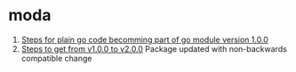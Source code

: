 # moda

1. [Steps for plain go code becomming part of go module version 1.0.0](v1.md)
1. [Steps to get from v1.0.0 to v2.0.0](../v2/v2.md)  Package updated with non-backwards compatible change
